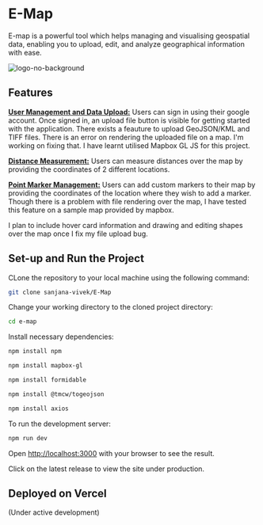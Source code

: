 # E-Map
E-map is a powerful tool which helps managing and visualising geospatial data, enabling you to upload, edit, and analyze geographical information with ease.  

![logo-no-background](https://github.com/sanjana-vivek/E-Map/assets/126575036/0fd01959-7063-45d0-b74c-86364fdc1bec)


## Features
<ins>**User Management and Data Upload:**</ins>
Users can sign in using their google account. Once signed in, an upload file button is visible for getting started with the application.
There exists a feauture to upload GeoJSON/KML and TIFF files. 
There is an error on rendering the uploaded file on a map. I'm working on fixing that. 
I have learnt utilised Mapbox GL JS for this project.

<ins>**Distance Measurement:**</ins>
Users can measure distances over the map by providing the coordinates of 2 different locations. 

<ins>**Point Marker Management:**</ins>
Users can add custom markers to their map by providing the coordinates of the location where they wish to add a marker.
Though there is a problem with file rendering over the map, I have tested this feature on a sample map provided by mapbox.

I plan to include hover card information and drawing and editing shapes over the map once I fix my file upload bug.


## Set-up and Run the Project

CLone the repository to your local machine using the following command:

```bash
git clone sanjana-vivek/E-Map
```

Change your working directory to the cloned project directory: 

```bash
cd e-map
```

Install necessary dependencies: 

```bash
npm install npm
```

```bash
npm install mapbox-gl
```

```bash
npm install formidable
```

```bash
npm install @tmcw/togeojson
```

```bash
npm install axios
```


To run the development server:

```bash
npm run dev
```

Open [http://localhost:3000](http://localhost:3000) with your browser to see the result. 

Click on the latest release to view the site under production. 


## Deployed on Vercel

(Under active development)

